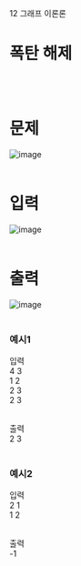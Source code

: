 12 그래프 이론론
# 폭탄 해제
<br>
<br>

# 문제   
![image](https://github.com/user-attachments/assets/995573c4-5d5c-4d37-ac28-d1a561fe1a50)  
<br>

# 입력  
![image](https://github.com/user-attachments/assets/0ab3f32e-4799-4450-a138-8e12d6a95d70)  
<br>

# 출력  
![image](https://github.com/user-attachments/assets/133ab6f1-7664-4c1b-bc19-5a383d013c03)  
<br>

### 예시1
입력  
4 3  
1 2  
2 3  
2 3  
<br>

출력  
2 3  
<br>

### 예시2
입력  
2 1  
1 2  
<br>

출력  
-1  
<br>

